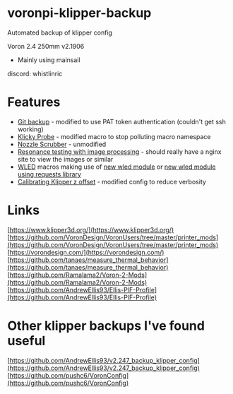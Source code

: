 # voronpi-klipper-backup
Automated backup of klipper config

Voron 2.4 250mm v2.1906
- Mainly using mainsail

discord: whistlinric

# Features
- [Git backup](https://github.com/th33xitus/kiauh/wiki/How-to-autocommit-config-changes-to-github%3F) - modified to use PAT token authentication (couldn't get ssh working)
- [Klicky Probe](https://github.com/jlas1/Klicky-Probe) - modified macro to stop polluting macro namespace
- [Nozzle Scrubber](https://github.com/VoronDesign/VoronUsers/tree/master/printer_mods/edwardyeeks/Decontaminator_Purge_Bucket_&_Nozzle_Scrubber) - unmodified
- [Resonance testing with image processing](https://www.klipper3d.org/Measuring_Resonances.html) - should really have a nginx site to view the images or similar
- [WLED](https://kno.wled.ge/) macros making use of [new wled module](https://github.com/richardjm/klipper/blob/richardjm/wled-module/klippy/extras/wled.py) or [new wled module using requests library](https://github.com/richardjm/klipper/blob/richardjm/wled-module-requests/klippy/extras/wled.py)
- [Calibrating Klipper z offset](https://github.com/protoloft/klipper_z_calibration) - modified config to reduce verbosity

# Links

[https://www.klipper3d.org/](https://www.klipper3d.org/)  
[https://github.com/VoronDesign/VoronUsers/tree/master/printer_mods](https://github.com/VoronDesign/VoronUsers/tree/master/printer_mods)  
[https://vorondesign.com/](https://vorondesign.com/)  
[https://github.com/tanaes/measure_thermal_behavior](https://github.com/tanaes/measure_thermal_behavior)  
[https://github.com/Ramalama2/Voron-2-Mods](https://github.com/Ramalama2/Voron-2-Mods)  
[https://github.com/AndrewEllis93/Ellis-PIF-Profile](https://github.com/AndrewEllis93/Ellis-PIF-Profile)  

# Other klipper backups I've found useful
[https://github.com/AndrewEllis93/v2.247_backup_klipper_config](https://github.com/AndrewEllis93/v2.247_backup_klipper_config)  
[https://github.com/pushc6/VoronConfig](https://github.com/pushc6/VoronConfig)  
